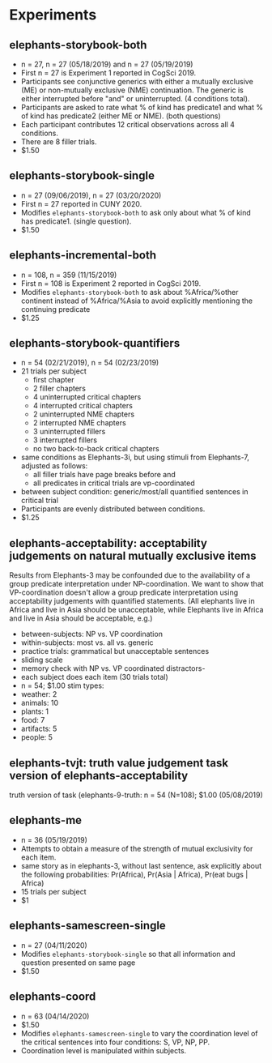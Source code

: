 # Experiments

## elephants-storybook-both
- n = 27, n = 27 (05/18/2019) and n = 27 (05/19/2019)
- First n = 27 is Experiment 1 reported in CogSci 2019.
- Participants see conjunctive generics with either a mutually exclusive (ME) or non-mutually exclusive (NME) continuation. The generic is either interrupted before "and" or uninterrupted. (4 conditions total).
- Participants are asked to rate what % of kind has predicate1 and what % of kind has predicate2 (either ME or NME). (both questions)
- Each participant contributes 12 critical observations across all 4 conditions.
- There are 8 filler trials.
- $1.50

## elephants-storybook-single
- n = 27 (09/06/2019), n = 27 (03/20/2020)
- First n = 27 reported in CUNY 2020.
- Modifies `elephants-storybook-both` to ask only about what % of kind has predicate1. (single question).
- $1.50

## elephants-incremental-both
- n = 108, n = 359 (11/15/2019)
- First n = 108 is Experiment 2 reported in CogSci 2019.
- Modifies `elephants-storybook-both` to ask about %Africa/%other continent instead of %Africa/%Asia to avoid explicitly mentioning the continuing predicate
- $1.25

## elephants-storybook-quantifiers
- n = 54 (02/21/2019), n = 54 (02/23/2019)
- 21 trials per subject
  - first chapter
  - 2 filler chapters
  - 4 uninterrupted critical chapters
  - 4 interrupted critical chapters
  - 2 uninterrupted NME chapters
  - 2 interrupted NME chapters
  - 3 uninterrupted fillers
  - 3 interrupted fillers
  - no two back-to-back critical chapters
- same conditions as Elephants-3i, but using stimuli from Elephants-7, adjusted as follows:
  - all filler trials have page breaks before and
  - all predicates in critical trials are vp-coordinated
- between subject condition: generic/most/all quantified sentences in critical trial
- Participants are evenly distributed between conditions.
- $1.25

## elephants-acceptability: acceptability judgements on natural mutually exclusive items
Results from Elephants-3 may be confounded due to the availability of a group predicate interpretation under NP-coordination. We want to show that VP-coordination doesn't allow a group predicate interpretation using acceptability judgements with quantified statements. (All elephants live in Africa and live in Asia should be unacceptable, while Elephants live in Africa and live in Asia should be acceptable, e.g.)
- between-subjects: NP vs. VP coordination
- within-subjects: most vs. all vs. generic
- practice trials: grammatical but unacceptable sentences
- sliding scale
- memory check with NP vs. VP coordinated distractors-
- each subject does each item (30 trials total)
- n = 54; $1.00
stim types:
- weather: 2
- animals: 10
- plants: 1
- food: 7
- artifacts: 5
- people: 5

## elephants-tvjt: truth value judgement task version of elephants-acceptability
truth version of task (elephants-9-truth: n = 54 (N=108); $1.00 (05/08/2019)

## elephants-me
- n = 36 (05/19/2019)
- Attempts to obtain a measure of the strength of mutual exclusivity for each item.
- same story as in elephants-3, without last sentence, ask explicitly about the following probabilities: Pr(Africa), Pr(Asia | Africa), Pr(eat bugs | Africa)
- 15 trials per subject
- $1

## elephants-samescreen-single
- n = 27 (04/11/2020)
- Modifies `elephants-storybook-single` so that all information and question presented on same page
- $1.50

## elephants-coord
- n = 63 (04/14/2020)
- $1.50
- Modifies `elephants-samescreen-single` to vary the coordination level of the critical sentences into four conditions: S, VP, NP, PP.
- Coordination level is manipulated within subjects.
